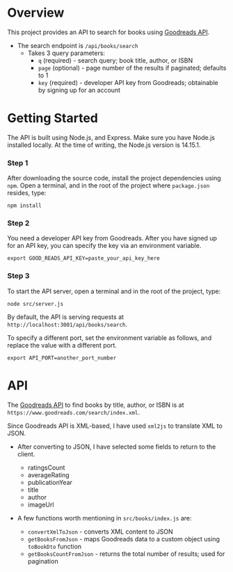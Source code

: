 # Overview

This project provides an API to search for books using [Goodreads API](https://www.goodreads.com/api).

- The search endpoint is `/api/books/search`
  - Takes 3 query parameters:
    - `q` (required) - search query; book title, author, or ISBN
    - `page` (optional) - page number of the results if paginated; defaults to 1
    - `key` (required) - developer API key from Goodreads; obtainable by signing up for an account

# Getting Started

The API is built using Node.js, and Express. Make sure you have Node.js installed locally. At the time
of writing, the Node.js version is 14.15.1.

### Step 1

After downloading the source code, install the project dependencies using `npm`. Open a terminal, and in the
root of the project where `package.json` resides, type:

```
npm install
```

### Step 2

You need a developer API key from Goodreads. After you have signed up for an API key, you can
specify the key via an environment variable.

```
export GOOD_READS_API_KEY=paste_your_api_key_here
```

### Step 3

To start the API server, open a terminal and in the root of the project, type:

```
node src/server.js
```

By default, the API is serving requests at `http://localhost:3001/api/books/search`.

To specify a different port, set the environment variable as follows, and replace the value with a different port.

```
export API_PORT=another_port_number
```

# API

The [Goodreads API](https://www.goodreads.com/api) to find books by title, author, or ISBN is at
` https://www.goodreads.com/search/index.xml`.

Since Goodreads API is XML-based, I have used `xml2js` to translate XML to JSON.

- After converting to JSON, I have selected some fields to return to the client.
  - ratingsCount
  - averageRating
  - publicationYear
  - title
  - author
  - imageUrl

- A few functions worth mentioning in `src/books/index.js` are:
  - `convertXmlToJson` - converts XML content to JSON
  - `getBooksFromJson` - maps Goodreads data to a custom object using `toBookDto` function
  - `getBooksCountFromJson` - returns the total number of results; used for pagination
